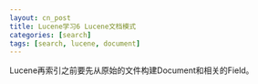 ```yaml
---
layout: cn_post
title: Lucene学习6 Lucene文档模式
categories: [search]
tags: [search, lucene, document]
---
```


Lucene再索引之前要先从原始的文件构建Document和相关的Field。 

